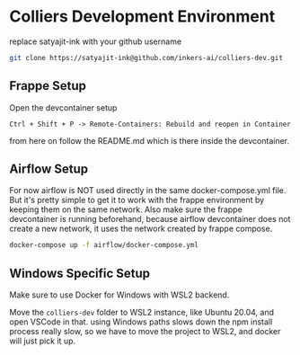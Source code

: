 # Colliers Development Environment

replace satyajit-ink with your github username

```bash
git clone https://satyajit-ink@github.com/inkers-ai/colliers-dev.git
```

## Frappe Setup

Open the devcontainer setup

`Ctrl + Shift + P -> Remote-Containers: Rebuild and reopen in Container`

from here on follow the README.md which is there inside the devcontainer.

## Airflow Setup

For now airflow is NOT used directly in the same docker-compose.yml file. But it's pretty simple to get it to work with the frappe environment by keeping them on the same network. Also make sure the frappe devcontainer is running beforehand, because airflow devcontainer does not create a new network, it uses the network created by frappe compose.

```bash
docker-compose up -f airflow/docker-compose.yml
```

## Windows Specific Setup

Make sure to use Docker for Windows with WSL2 backend.

Move the `colliers-dev` folder to WSL2 instance, like Ubuntu 20.04, and open VSCode in that. using Windows paths slows down the npm install process really slow, so we have to move the project to WSL2, and docker will just pick it up.
